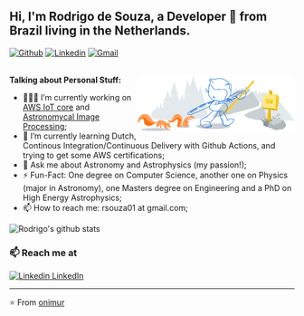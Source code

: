 ## Hi, I'm Rodrigo de Souza, a Developer 🚀 from Brazil living in the Netherlands.

[![Github](https://img.shields.io/badge/-Github-000?style=flat&logo=Github&logoColor=white)](https://github.com/rsouza01)
[![Linkedin](https://img.shields.io/badge/-LinkedIn-blue?style=flat&logo=Linkedin&logoColor=white)](https://www.linkedin.com/in/rsouza01/)
[![Gmail](https://img.shields.io/badge/-Gmail-c14438?style=flat&logo=Gmail&logoColor=white)](mailto:rsouza01@gmail.com)
<br />
<br />

  <img width="55%" align="right" alt="Github" src="https://raw.githubusercontent.com/rsouza01/rsouza01/master/git-header.svg" />
  
**Talking about Personal Stuff:**

- 👨🏽‍💻 I’m currently working on [AWS IoT core](https://github.com/IoT-Stuff) and [Astronomycal Image Processing](https://github.com/AstroImages);
- 🌱 I’m currently learning Dutch, Continous Integration/Continuous Delivery with Github Actions, and trying to get some AWS certifications;
- 💬 Ask me about Astronomy and Astrophysics (my passion!);
- ⚡️ Fun-Fact: One degree on Computer Science, another one on Physics (major in Astronomy), one Masters degree on Engineering and a PhD on High Energy Astrophysics;
- 📫 How to reach me: rsouza01 at gmail.com;

![Rodrigo's github stats](https://github-readme-stats.vercel.app/api?username=rsouza01&hide=["issues"]&show_icons=true)

### 📫 Reach me at 
[![Linkedin](https://i.stack.imgur.com/gVE0j.png) LinkedIn](https://www.linkedin.com/in/rsouza01/)



---

⭐️ From [onimur](https://github.com/onimur)
